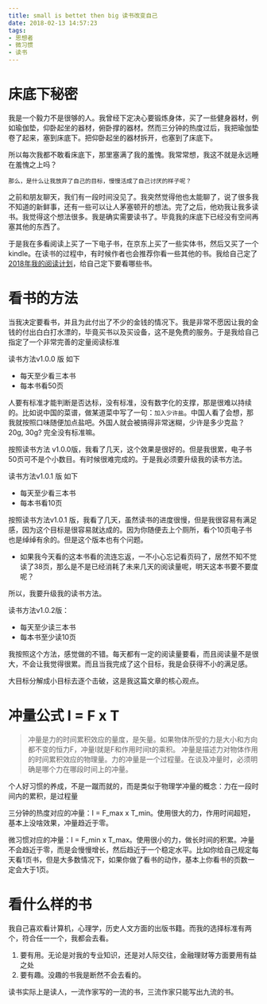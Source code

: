 ```yaml
---
title: small is bettet then big 读书改变自己
date: 2018-02-13 14:57:23
tags:
- 思想者
- 微习惯
- 读书
---
```


# 床底下秘密

我是一个毅力不是很够的人。我曾经下定决心要锻炼身体，买了一些健身器材，例如瑜伽垫，仰卧起坐的器材，俯卧撑的器材。然而三分钟的热度过后，我把瑜伽垫卷了起来，塞到床底下。把仰卧起坐的器材拆开，也塞到了床底下。

所以每次我都不敢看床底下，那里塞满了我的羞愧。我常常想，我这不就是永远睡在羞愧之上吗？

`那么，是什么让我放弃了自己的目标，慢慢活成了自己讨厌的样子呢？`

之前和朋友聊天，我们有一段时间没见了。我突然觉得他也太能聊了，说了很多我不知道的新鲜事，还有一些可以让人茅塞顿开的想法。完了之后，他劝我让我多读书。我觉得这个想法很多。我是确实需要读书了。毕竟我的床底下已经没有空间再塞其他的东西了。

于是我在多看阅读上买了一下电子书，在京东上买了一些实体书，然后又买了一个kindle。在读书的过程中，有时候作者也会推荐你看一些其他的书。我给自己定了[2018年我的阅读计划](https://wdd.js.org/2018-reading-plan.html)，给自己定下要看哪些书。


# 看书的方法

当我决定要看书，并且为此付出了不少的金钱的情况下。我是非常不愿因让我的金钱的付出白白打水漂的，毕竟买书以及买设备，这不是免费的服务。于是我给自己指定了一个非常完善的定量阅读标准

读书方法v1.0.0 版 如下

- 每天至少看三本书
- 每本书看50页

人要有标准才能判断是否达标，没有标准，没有数字化的支撑，那是很难以持续的。比如说中国的菜谱，做某道菜中写了一句：`加入少许盐`。中国人看了会想，那我就按照口味随便加点盐吧。外国人就会被搞得非常迷糊，少许是多少克盐？ 20g, 30g? 完全没有标准嘛。

按照读书方法 v1.0.0版，我看了几天，这个效果是很好的。但是我很累，电子书50页可不是个小数目。有时候很难完成的。于是我必须要升级我的读书方法。

读书方法v1.0.1 版 如下
- 每天至少看三本书
- 每本书看10页

按照读书方法v1.0.1 版，我看了几天，虽然读书的进度很慢，但是我很容易有满足感，因为这个目标是很容易就达成的。因为你随便去上个厕所，看个10页电子书也是绰绰有余的。但是这个版本也有个问题。

- 如果我今天看的这本书看的流连忘返，一不小心忘记看页码了，居然不知不觉读了38页，那么是不是已经消耗了未来几天的阅读量呢，明天这本书要不要度呢？

所以，我要升级我的读书方法。

读书方法v1.0.2版：
- 每天至少读三本书
- 每本书至少读10页

我按照这个方法，感觉做的不错。每天都有一定的阅读量要看，而且阅读量不是很大，不会让我觉得很累。而且当我完成了这个目标，我是会获得不小的满足感。

大目标分解成小目标去逐个击破，这是我这篇文章的核心观点。


# 冲量公式 I = F x T

> 冲量是力的时间累积效应的量度，是矢量。如果物体所受的力是大小和方向都不变的恒力F，冲量I就是F和作用时间t的乘积。
> 冲量是描述力对物体作用的时间累积效应的物理量。力的冲量是一个过程量。在谈及冲量时，必须明确是哪个力在哪段时间上的冲量。

个人好习惯的养成，不是一蹴而就的，而是类似于物理学冲量的概念：力在一段时间内的累积，是过程量

三分钟的热度对应的冲量：I = F_max x T_min。使用很大的力，作用时间超短，基本上没啥效果，冲量趋近于零。

微习惯对应的冲量：I = F_min x T_max。使用很小的力，做长时间的积累。冲量不会趋近于零，而是会慢慢增长，然后趋近于一个稳定水平。比如你给自己规定每天看1页书，但是大多数情况下，如果你做了看书的动作，基本上你看书的页数一定会大于1页。

# 看什么样的书

我自己喜欢看计算机，心理学，历史人文方面的出版书籍。而我的选择标准有两个，符合任一一个，我都会去看。

1. 要有用。无论是对我的专业知识，还是对人际交往，金融理财等方面要用有益之处
2. 要有趣。没趣的书我是断然不会去看的。

读书实际上是读人，一流作家写的一流的书，三流作家只能写出九流的书。



